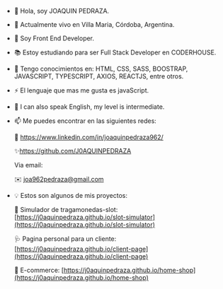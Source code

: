 - 👋 Hola, soy JOAQUIN PEDRAZA.
- 📍 Actualmente vivo en Villa Maria, Córdoba, Argentina.
- 💼 Soy Front End Developer.
- 📚 Estoy estudiando para ser Full Stack Developer en CODERHOUSE.
- 🧠 Tengo conocimientos en: HTML, CSS, SASS, BOOSTRAP, JAVASCRIPT, TYPESCRIPT, AXIOS, REACTJS, entre otros.
- ⚡️ El lenguaje que mas me gusta es javaScript.
- 💬 I can also speak English, my level is intermediate. 
- 📫 Me puedes encontrar en las siguientes redes:
    
    👀 https://www.linkedin.com/in/joaquinpedraza962/
    
    ✨https://github.com/J0AQUINPEDRAZA
    
    Via email:
    
    ✉️ joa962pedraza@gmail.com
    
- 💡 Estos son algunos de mis proyectos:

   🤑 Simulador de tragamonedas-slot: [https://j0aquinpedraza.github.io/slot-simulator](https://j0aquinpedraza.github.io/slot-simulator)
   
   🩺 Pagina personal para un cliente: [https://j0aquinpedraza.github.io/client-page](https://j0aquinpedraza.github.io/client-page)
   
   🛒 E-commerce: [https://j0aquinpedraza.github.io/home-shop](https://j0aquinpedraza.github.io/home-shop)
   

<!---
J0AQUINPEDRAZA/J0AQUINPEDRAZA is a ✨ special ✨ repository because its `README.md` (this file) appears on your GitHub profile.
You can click the Preview link to take a look at your changes.
--->
